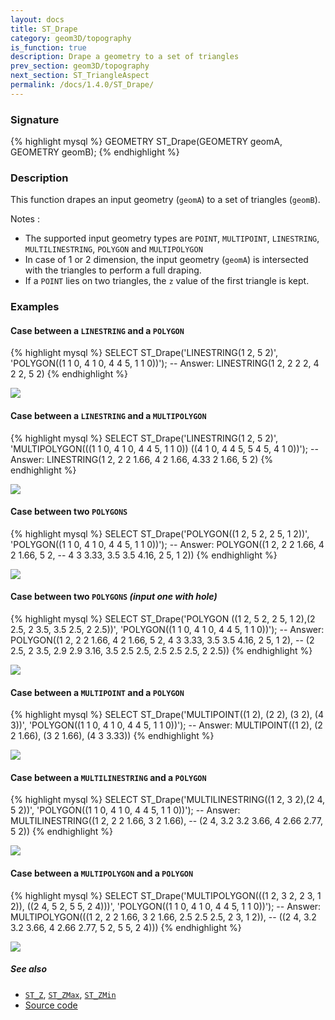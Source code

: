 ```yaml
---
layout: docs
title: ST_Drape
category: geom3D/topography
is_function: true
description: Drape a geometry to a set of triangles
prev_section: geom3D/topography
next_section: ST_TriangleAspect
permalink: /docs/1.4.0/ST_Drape/
---
```


### Signature

{% highlight mysql %}
GEOMETRY ST_Drape(GEOMETRY geomA, GEOMETRY geomB);
{% endhighlight %}

### Description

This function drapes an input geometry (`geomA`) to a set of triangles (`geomB`).

Notes : 

* The supported input geometry types are `POINT`, `MULTIPOINT`, `LINESTRING`, `MULTILINESTRING`, `POLYGON` and `MULTIPOLYGON`
* In case of 1 or 2 dimension, the input geometry (`geomA`) is intersected with the triangles to perform a full draping.
* If a `POINT` lies on two triangles, the `z` value of the first triangle is kept.

### Examples

#### Case between a `LINESTRING` and a `POLYGON`

{% highlight mysql %}
SELECT ST_Drape('LINESTRING(1 2, 5 2)',
                'POLYGON((1 1 0, 4 1 0, 4 4 5, 1 1 0))');
-- Answer: LINESTRING(1 2, 2 2 2, 4 2 2, 5 2)
{% endhighlight %}

<img class="displayed" src="../ST_Drape_1.png"/>

#### Case between a `LINESTRING` and a `MULTIPOLYGON`

{% highlight mysql %}
SELECT ST_Drape('LINESTRING(1 2, 5 2)',
                'MULTIPOLYGON(((1 1 0, 4 1 0, 4 4 5, 1 1 0))
                              ((4 1 0, 4 4 5, 5 4 5, 4 1 0))');
-- Answer: LINESTRING(1 2, 2 2 1.66, 4 2 1.66, 4.33 2 1.66, 5 2)
{% endhighlight %}

<img class="displayed" src="../ST_Drape_2.png"/>

#### Case between two `POLYGONS`

{% highlight mysql %}
SELECT ST_Drape('POLYGON((1 2, 5 2, 2 5, 1 2))',
                'POLYGON((1 1 0, 4 1 0, 4 4 5, 1 1 0))');
-- Answer: POLYGON((1 2, 2 2 1.66, 4 2 1.66, 5 2, 
--                  4 3 3.33, 3.5 3.5 4.16, 2 5, 1 2))
{% endhighlight %}

<img class="displayed" src="../ST_Drape_3.png"/>

#### Case between two `POLYGONS` *(input one with hole)*

{% highlight mysql %}
SELECT ST_Drape('POLYGON ((1 2, 5 2, 2 5, 1 2),(2 2.5, 2 3.5, 3.5 2.5, 2 2.5))',
                'POLYGON((1 1 0, 4 1 0, 4 4 5, 1 1 0))');
-- Answer: POLYGON((1 2, 2 2 1.66, 4 2 1.66, 5 2, 4 3 3.33, 3.5 3.5 4.16, 2 5, 1 2), 
--                 (2 2.5, 2 3.5, 2.9 2.9 3.16, 3.5 2.5 2.5, 2.5 2.5 2.5, 2 2.5))
{% endhighlight %}

<img class="displayed" src="../ST_Drape_4.png"/>

#### Case between a `MULTIPOINT` and a `POLYGON`

{% highlight mysql %}
SELECT ST_Drape('MULTIPOINT((1 2), (2 2), (3 2), (4 3))',
                'POLYGON((1 1 0, 4 1 0, 4 4 5, 1 1 0))');
-- Answer: MULTIPOINT((1 2), (2 2 1.66), (3 2 1.66), (4 3 3.33))
{% endhighlight %}

<img class="displayed" src="../ST_Drape_5.png"/>

#### Case between a `MULTILINESTRING` and a `POLYGON`

{% highlight mysql %}
SELECT ST_Drape('MULTILINESTRING((1 2, 3 2),(2 4, 5 2))',
                'POLYGON((1 1 0, 4 1 0, 4 4 5, 1 1 0))');
-- Answer: MULTILINESTRING((1 2, 2 2 1.66, 3 2 1.66),
--                         (2 4, 3.2 3.2 3.66, 4 2.66 2.77, 5 2))
{% endhighlight %}

<img class="displayed" src="../ST_Drape_6.png"/>

#### Case between a `MULTIPOLYGON` and a `POLYGON`

{% highlight mysql %}
SELECT ST_Drape('MULTIPOLYGON(((1 2, 3 2, 2 3, 1 2)),
                              ((2 4, 5 2, 5 5, 2 4)))',
                'POLYGON((1 1 0, 4 1 0, 4 4 5, 1 1 0))');
-- Answer: MULTIPOLYGON(((1 2, 2 2 1.66, 3 2 1.66, 2.5 2.5 2.5, 2 3, 1 2)), 
--                      ((2 4, 3.2 3.2 3.66, 4 2.66 2.77, 5 2, 5 5, 2 4)))
{% endhighlight %}

<img class="displayed" src="../ST_Drape_7.png"/>

##### See also

* [`ST_Z`](../ST_Z), [`ST_ZMax`](../ST_ZMax), [`ST_ZMin`](../ST_ZMin)
* <a href="https://github.com/orbisgis/h2gis/blob/master/h2gis-functions/src/main/java/org/h2gis/functions/spatial/topography/ST_Drape.java" target="_blank">Source code</a>
